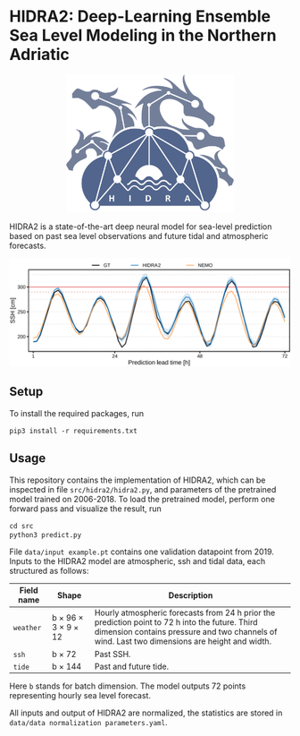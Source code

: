 # HIDRA2: Deep-Learning Ensemble Sea Level Modeling in the Northern Adriatic

<p align="center">
    <img src="images/logo.png" alt="HIDRA logo" width="300px">
</p>

HIDRA2 is a state-of-the-art deep neural model for sea-level prediction based on past sea level observations and future tidal and atmospheric forecasts.

![Qualitative example of sea level predictions (compared with NEMO, from 2020/10/14).](./images/qualitative_example-2020-10-14.png)


## Setup

To install the required packages, run
```
pip3 install -r requirements.txt
```

## Usage

This repository contains the implementation of HIDRA2, which can be inspected in file `src/hidra2/hidra2.py`, and parameters
of the pretrained model trained on 2006-2018. To load the pretrained model, perform one forward pass and visualize the
result, run

```
cd src
python3 predict.py
```

File `data/input example.pt` contains one validation datapoint from 2019. Inputs to the HIDRA2 model are atmospheric, 
ssh and tidal data, each structured as follows:

| Field name | Shape               | Description                                                                                                                                                                                      |
|------------|---------------------|--------------------------------------------------------------------------------------------------------------------------------------------------------------------------------------------------|
| `weather`  | b × 96 × 3 × 9 × 12 | Hourly atmospheric forecasts from 24 h prior the prediction point to 72 h into the future. Third dimension contains pressure and two channels of wind. Last two dimensions are height and width. |
| `ssh`      | b × 72              | Past SSH.                                                                                                                                                                                        |
| `tide`     | b × 144             | Past and future tide.                                                                                                                                                                            |

Here `b` stands for batch dimension. The model outputs 72 points representing hourly sea level forecast.

All inputs and output of HIDRA2 are normalized, the statistics are stored in `data/data normalization parameters.yaml`.

